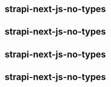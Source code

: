 # strapi-next-js-no-types
# strapi-next-js-no-types
# strapi-next-js-no-types
# strapi-next-js-no-types
